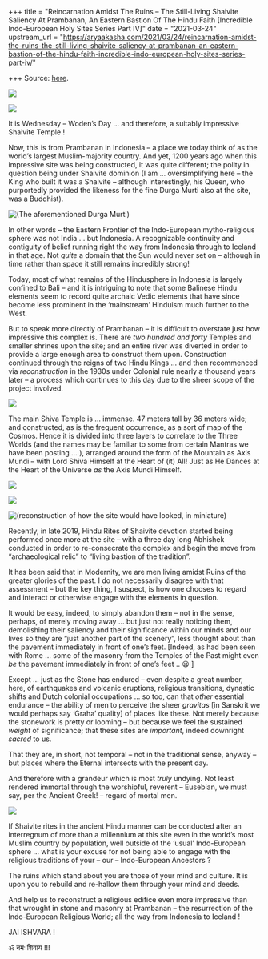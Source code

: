 +++
title = "Reincarnation Amidst The Ruins – The Still-Living Shaivite Saliency At Prambanan, An Eastern Bastion Of The Hindu Faith [Incredible Indo-European Holy Sites Series Part IV]"
date = "2021-03-24"
upstream_url = "https://aryaakasha.com/2021/03/24/reincarnation-amidst-the-ruins-the-still-living-shaivite-saliency-at-prambanan-an-eastern-bastion-of-the-hindu-faith-incredible-indo-european-holy-sites-series-part-iv/"

+++
Source: [here](https://aryaakasha.com/2021/03/24/reincarnation-amidst-the-ruins-the-still-living-shaivite-saliency-at-prambanan-an-eastern-bastion-of-the-hindu-faith-incredible-indo-european-holy-sites-series-part-iv/).



![](https://aryaakasha.files.wordpress.com/2021/03/162347763_10164953486805574_6811000596897711695_o.jpg)

![](https://aryaakasha.files.wordpress.com/2021/03/161871826_10164953480470574_7636562295545727394_n.jpg)

It is Wednesday – Woden’s Day … and therefore, a suitably impressive
Shaivite Temple !

Now, this is from Prambanan in Indonesia – a place we today think of as
the world’s largest Muslim-majority country. And yet, 1200 years ago
when this impressive site was being constructed, it was quite different;
the polity in question being under Shaivite dominion (I am …
oversimplifying here – the King who built it was a Shaivite – although
interestingly, his Queen, who purportedly provided the likeness for the
fine Durga Murti also at the site, was a Buddhist).

![(The aforementioned Durga
Murti)](https://aryaakasha.files.wordpress.com/2021/03/161745719_10164953504690574_106105647638720864_o.jpg?w=679)

In other words – the Eastern Frontier of the Indo-European
mytho-religious sphere was not India … but Indonesia. A recognizable
continuity and contiguity of belief running right the way from Indonesia
through to Iceland in that age. Not *quite* a domain that the Sun would
never set on – although in time rather than space it still remains
incredibly strong!

Today, most of what remains of the Hindusphere in Indonesia is largely
confined to Bali – and it is intriguing to note that some Balinese Hindu
elements seem to record quite archaic Vedic elements that have since
become less prominent in the ‘mainstream’ Hinduism much further to the
West.

But to speak more directly of Prambanan – it is difficult to overstate
just how impressive this complex is. There are *two hundred and forty*
Temples and smaller shrines upon the site; and an entire river was
diverted in order to provide a large enough area to construct them upon.
Construction continued through the reigns of two Hindu Kings … and then
recommenced via *reconstruction* in the 1930s under Colonial rule nearly
a thousand years later – a process which continues to this day due to
the sheer scope of the project involved.

![](https://aryaakasha.files.wordpress.com/2021/03/163372719_10164953502115574_6585470543084832016_o.jpg?w=1024)

The main Shiva Temple is … immense. 47 meters tall by 36 meters wide;
and constructed, as is the frequent occurrence, as a sort of map of the
Cosmos. Hence it is divided into three layers to correlate to the Three
Worlds (and the names may be familiar to some from certain Mantras we
have been posting … ), arranged around the form of the Mountain as Axis
Mundi – with Lord Shiva Himself at the Heart of (it) All! Just as He
Dances at the Heart of the Universe *as* the Axis Mundi Himself.

![](https://aryaakasha.files.wordpress.com/2021/03/162809021_10164953487955574_1088445085487406690_o.jpg)

![](https://aryaakasha.files.wordpress.com/2021/03/164362070_10164953501215574_622595617776279379_o.jpg)

![(reconstruction of how the site would have looked, in
miniature)](https://aryaakasha.files.wordpress.com/2021/03/163230855_10164953506525574_2444656147549418858_o.jpg?w=1024)

Recently, in late 2019, Hindu Rites of Shaivite devotion started being
performed once more at the site – with a three day long Abhishek
conducted in order to re-consecrate the complex and begin the move from
“archaeological relic” to “living bastion of the tradition”.

It has been said that in Modernity, we are men living amidst Ruins of
the greater glories of the past. I do not necessarily disagree with that
assessment – but the key thing, I suspect, is how one chooses to regard
and interact or otherwise engage with the elements in question.

It would be easy, indeed, to simply abandon them – not in the sense,
perhaps, of merely moving away … but just not really noticing them,
demolishing their saliency and their significance within our minds and
our lives so they are “just another part of the scenery”, less thought
about than the pavement immediately in front of one’s feet. \[Indeed, as
had been seen with Rome … some of the masonry from the Temples of the
Past might even *be* the pavement immediately in front of one’s feet ..
😦 \]

Except … just as the Stone has endured – even despite a great number,
here, of earthquakes and volcanic eruptions, religious transitions,
dynastic shifts and Dutch colonial occupations … so too, can that
*other* essential endurance – the ability of men to perceive the sheer
*gravitas* \[in Sanskrit we would perhaps say ‘Graha’ quality\] of
places like these. Not merely because the stonework is pretty or looming
– but because we feel the sustained *weight* of significance; that these
sites are *important*, indeed downright *sacred* to us.

That they are, in short, not temporal – not in the traditional sense,
anyway – but places where the Eternal intersects with the present day.

And therefore with a grandeur which is most *truly* undying. Not least
rendered immortal through the worshipful, reverent – Eusebian, we must
say, per the Ancient Greek! – regard of mortal men.

![](https://aryaakasha.files.wordpress.com/2021/03/162366218_10164953502800574_9031214970664479967_o.jpg?w=1024)

If Shaivite rites in the ancient Hindu manner can be conducted after an
interregnum of more than a millennium at this site even in the world’s
most Muslim country by population, well outside of the ‘usual’
Indo-European sphere … what is your excuse for not being able to engage
with the religious traditions of your – our – Indo-European Ancestors ?

The ruins which stand about you are those of your mind and culture. It
is upon you to rebuild and re-hallow them through your mind and deeds.

And help us to reconstruct a religious edifice even more impressive than
that wrought in stone and masonry at Prambanan – the resurrection of the
Indo-European Religious World; all the way from Indonesia to Iceland !

JAI ISHVARA !

ॐ नमः शिवाय !!!
